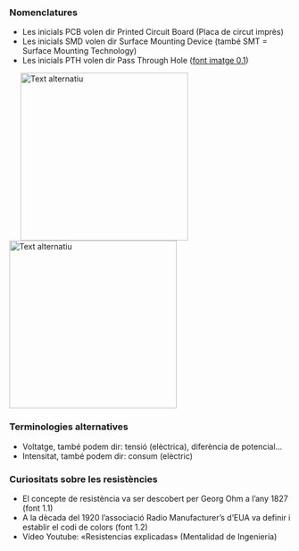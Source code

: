 ### Nomenclatures  
- Les inicials PCB volen dir Printed Circuit Board (Placa de circut imprès)
- Les inicials SMD volen dir Surface Mounting Device (també SMT = Surface Mounting Technology)
- Les inicials PTH volen dir Pass Through Hole ([font imatge 0.1](https://pcbcentral.com/wp-content/uploads/2022/06/Resistencias.jpg))

<img src="https://pcbcentral.com/wp-content/uploads/2022/06/Resistencias.jpg" alt="Text alternatiu" align="left" hspace="20" width="300"/>

<p align="left">
  <img src="https://pcbcentral.com/wp-content/uploads/2022/06/Resistencias.jpg" alt="Text alternatiu" width="300"/>
</p>

### Terminologies alternatives
- Voltatge, també podem dir: tensió (elèctrica), diferència de potencial...
- Intensitat, també podem dir: consum (elèctric)

### Curiositats sobre les resistències
- El concepte de resistència va ser descobert per Georg Ohm a l’any 1827 (font 1.1)
- A la dècada del 1920 l’associació Radio Manufacturer’s d’EUA va definir i establir el codi de colors (font 1.2)
- Vídeo Youtube: «Resistencias explicadas» (Mentalidad de Ingeniería)
